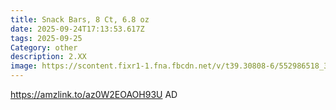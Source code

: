 ```yaml
---
title: Snack Bars, 8 Ct, 6.8 oz
date: 2025-09-24T17:13:53.617Z
tags: 2025-09-25
Category: other
description: 2.XX
image: https://scontent.fixr1-1.fna.fbcdn.net/v/t39.30808-6/552986518_31554542704191162_2754672515447710251_n.jpg?stp=dst-jpg_s600x600_tt6&_nc_cat=105&ccb=1-7&_nc_sid=aa7b47&_nc_ohc=exsZEXGaBagQ7kNvwHPc9be&_nc_oc=AdnyyhKmFRes9YmV96-dahXSwgNX5j3rTB04ZkWfWylh5y8BHpZU2LpYugLst3WtmFeTn05ap7ZcLi6GQu0QrVVv&_nc_zt=23&_nc_ht=scontent.fixr1-1.fna&_nc_gid=reJUbYn8xs4s62SBur1gWw&oh=00_AfZzka3xbpobJP6PjCiysBfyMsJ5tgiY2bAyz9SFEf-vjg&oe=68D9EDD3
---
```

https://amzlink.to/az0W2EOAOH93U  AD